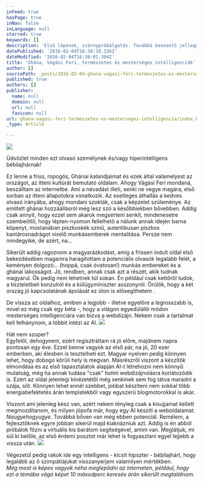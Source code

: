 ```yaml
---
inFeed: true
hasPage: true
inNav: false
inLanguage: null
starred: true
keywords: []
description: 'Első lépések, szárnypróbálgatás. Továbbá bevezető jellegű információk az oldalról és létrejöttének a hátteréről. Tudom, spoiler, de annyit már most elárulok, hogy emögött is a háttérhatalom és a gyíklének állnak.'
datePublished: '2016-02-04T16:38:10.156Z'
dateModified: '2016-02-04T16:38:01.304Z'
title: 'Ghána, Vágási Feri, természetes és mesterséges intelligenciák'
author: []
sourcePath: _posts/2016-02-04-ghana-vagasi-feri-termeszetes-es-mesterseges-intelligencia.md
published: true
authors: []
publisher:
  name: null
  domain: null
  url: null
  favicon: null
url: ghana-vagasi-feri-termeszetes-es-mesterseges-intelligencia/index.html
_type: Article

---
```

![](https://the-grid-user-content.s3-us-west-2.amazonaws.com/699e77f6-d9df-4ecf-8f44-25704b48c761.jpg)

Üdvözlet minden ezt olvasó személynek és/vagy hiperintelligens bébilajhárnak! 

Ez lenne a friss, ropogós, Ghánai kalandjaimat és ezek által valamelyest az országot, az itteni kultúrát bemutató oldalam. Ahogy Vágási Feri mondaná, beszálltam az internetbe.
Ami a névadást illeti, senki ne vegye magára, első sorban az itteni állapotokra vonatkozik. Az esetleges áthallás a kedves olvasó irányába, ahogy mondani szokták, csak a képzelet szüleménye.
Az említett ghánai hozzáállásról még lesz szó a későbbiekben bővebben. Addig csak annyit, hogy ezzel sem akarok megsérteni senkit, mindenesetre szembeötlő, hogy lépten-nyomon fellelhető a nálunk annak idején barna köpenyt, mostanában piszkoskék színű, autentikusan piszkos kantárosnadrágot viselő munkásemberek mentalitása. Persze nem mindegyiké, de azért, na...

Sikerült addig ragoznom a magyarázkodást, amíg a frissen indult oldal első bekezdésében magamra haragítottam a potenciális olvasók legalább felét, a keményen dolgozó... (hoppá, csak óvatosan!) munkás embereket és a ghánai lakosságot. Jó, rendben, annak csak azt a részét, akik tudnak magyarul. Ők pedig nem lehetnek túl sokan. Én például csak kettőről tudok, a tiszteletbeli konzulról és a külügyminiszter asszonyról. Örülök, hogy a két ország jó kapcsolatának ápolását ez úton is elősegíthetem .

De vissza az oldalhoz, amiben a legjobb - illetve egyelőre a legrosszabb is, mivel ez még csak egy béta -, hogy a világon egyedülálló módon mesterséges intelligenciára van bízva a webdizájn. Nekem csak a tartalmat kell felhánynom, a többit intézi az AI.
![](https://the-grid-user-content.s3-us-west-2.amazonaws.com/0b076ae8-9f75-459a-a698-9df4c016aae3.gif)

Hát nem szuper?  
Egyfelől, dehogynem, ezért regisztráltam rá jó előre, majdnem napra pontosan egy éve. Ezzel benne vagyok az első pár, na jó, 20 ezer emberben, aki élesben is tesztelheti ezt. Magyar nyelven pedig könnyen lehet, hogy dobogó körüli hely is megvan. Másrészről viszont a készítők elmondása és az első tapasztalatok alapján AI-t létrehozni nem könnyű mulatság, még ha annak tudása "csak" holmi webdizájnolásra korlátozódik is. Ezért az oldal jelenlegi kinézetétől még senkinek sem fog tátva maradni a szája, sőt. Könnyen lehet ennél szebbet, jobbat készíteni nem sokkal több energiabefektetés árán templatekből vagy egyszerű blogmotorokkal is akár.

Viszont ami jelenleg kész van, azért nekem tényleg csak a kisujjamat kellett megmozdítanom, és milyen jópofa már, hogy egy AI készíti a weboldalamat. _Naugyehogyugye_. Továbbá bőven van még ebben potenciál. Remélem, a fejlesztőknek egyre jobban sikerül majd kiaknázniuk azt. Addig is én abból próbálok főzni a virtuális kis barátom segítségével, amim van. Meglátjuk, mi sül ki belőle, az első érdemi posztot már lehet is fogyasztani egyel lejjebb a vissza után.
![](https://the-grid-user-content.s3-us-west-2.amazonaws.com/a6463560-96da-40d3-abf3-d4205e4e4894.jpg)

Végezetül pedig rakok ide egy intelligens - kicsit hipszter - bébilajhárt, hogy legalább az ő szimpátiájukat visszanyerjem valamilyen mértékben.  
_Még most is képes vagyok néha meglepődni az interneten, például, hogy ezt a témába vágó képet 10 másodperc keresés árán sikerült megtalálnom._